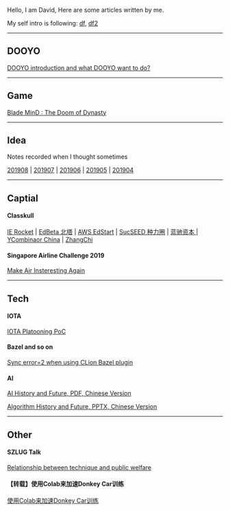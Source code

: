
Hello, I am David, Here are some articles written by me.

My self intro is following: [df]( /dooyo/df ), [df2]( /dooyo/df2 )



---
## DOOYO

[DOOYO introduction and what DOOYO want to do?]( /dooyo/dooyo_intro_4_csme )


---
## Game

[Blade MinD : The Doom of Dynasty]( /cike/readme_en )


---
## Idea

Notes recorded when I thought sometimes

[201908]( /idea/201908 ) | [201907]( /idea/201907 )  | [201906]( /idea/201906 ) | [201905]( /idea/201905 ) | [201904]( /idea/201904 ) 


---
## Captial

#### Classkull
[IE Rocket]( /classkull/ierockets )
|
[EdBeta 北塔]( /classkull/edbeta )
|
[AWS EdStart]( /classkull/awsedstart )
|
[SucSEED 种力圈]( /classkull/sucseed )
|
[蓝驰资本 ]( /classkull/brv )
|
[YCombinaor China]( /classkull/ycombinator )
|
[ZhangChi]( /classkull/zhangchi )

#### Singapore Airline Challenge 2019

[Make Air Insteresting Again]( /saac2019/SingaporeAirlineAppChallenge2019_RoaringWhale_201908101858.pdf )


---
## Tech

#### IOTA

[IOTA Platooning PoC]( /other/iota_based_platooning )
 

#### Bazel and so on

[Sync error=2 when using CLion Bazel plugin]( /tech/clion_bazel_plugin )
 
 
#### AI

[AI History and Future, PDF, Chinese Version]( /tech/AI_History_and_Future.df.20190517.1307.pdf )

[Algorithm History and Future, PPTX, Chinese Version]( /tech/Algorithm_History_and_Future.df.df.20190710.1834.pptx )
 

---
## Other

#### SZLUG Talk 

[Relationship between technique and public welfare](/other/szlug_talk_with_xiaoban_20190224)

#### 【转载】使用Colab来加速Donkey Car训练 
[使用Colab来加速Donkey Car训练]( http://kevingor.com/2019/08/use_colab_gpu_to_train_donkeycar/ )




